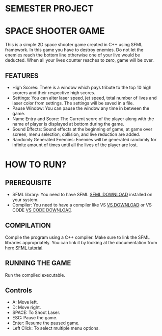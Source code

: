 # SEMESTER PROJECT

# SPACE SHOOTER GAME

This is a simple 2D space shooter game created in C++ using SFML framework. In this game you have to destroy enemies. Do not let the enemies reach the bottom line otherwise one of your live would be deducted. When all your lives counter reaches to zero, game will be over.

## FEATURES

- High Scores: There is a window which pays tribute to the top 10 high scorers and their respective high scores.
- Settings: You can alter laser speed, jet speed, total number of lives and laser color from settings. The settings will be saved in a file.
- Pause Window: You can pause the window any time in  between the game.
- Name Entry and Score: The Current score of the player along with the name of player is displayed at bottom during the game.
- Sound Effects: Sound effects at the beginning of game, at game over screen, menu selection, collision, and live reduction are added.
- Randomly Generated Enemies: Enemies will be generated randomly for infinite amount of times until all the lives of the player are lost.

# HOW TO RUN?

## PREREQUISITE
- SFML library: You need to have SFML [SFML DOWNLOAD](https://www.sfml-dev.org/download.php) installed on your system.
- Compiler: You need to have a compiler like VS [VS DOWNLOAD](https://visualstudio.microsoft.com/downloads/) or VS CODE [VS CODE DOWNLOAD](https://code.visualstudio.com/download).

## COMPILATION
Compile the program using a C++ compiler. Make sure to link the SFML libraries appropriately. You can link it by looking at the documentation from here [SFML tutorial](https://www.sfml-dev.org/tutorials/2.6/).

## RUNNING THE GAME
Run the compiled executable.

## Controls
- A: Move left.
- D: Move right.
- SPACE: To Shoot Laser. 
- ESC: Pause the game.
- Enter: Resume the paused game.
- Left Click: To select multiple menu options.